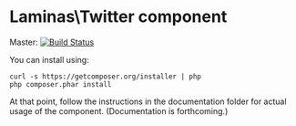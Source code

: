# Laminas\Twitter component

Master: [![Build Status](https://travis-ci.org/laminas/laminas-twitter.png?branch=master)](https://travis-ci.org/laminas/laminas-twitter)

You can install using:

```
curl -s https://getcomposer.org/installer | php
php composer.phar install
```

At that point, follow the instructions in the documentation folder for actual
usage of the component. (Documentation is forthcoming.)
